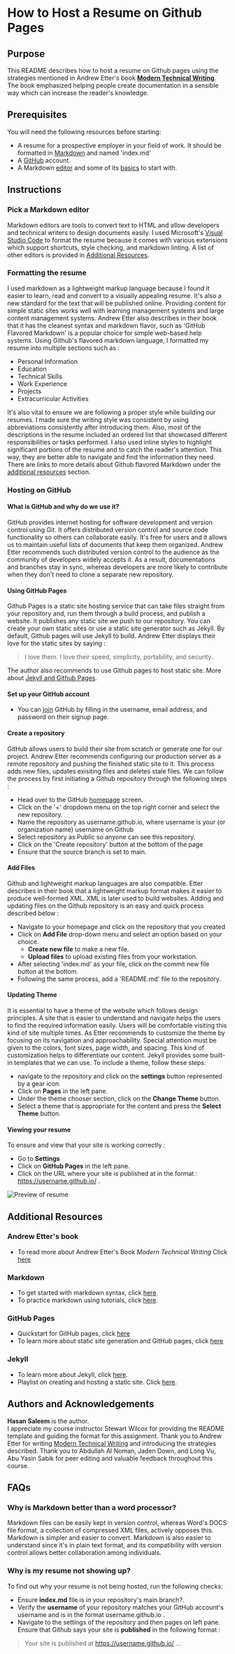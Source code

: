 # How to Host a Resume on Github Pages

## Purpose 
This README describes how to host a resume on Github pages using the strategies mentioned in Andrew Etter's book [**Modern Technical Writing**](https://www.amazon.ca/Modern-Technical-Writing-Introduction-Documentation-ebook/dp/B01A2QL9SS). The book emphasized helping people create documentation in a sensible way which can increase the reader's knowledge. 

## Prerequisites
You will need the following resources before starting:
* A resume for a prospective employer in your field of work. It should be formatted in [Markdown](https://www.markdownguide.org/basic-syntax/) and named 'index.md'
* A [GitHub](https://github.com/) account.
* A Markdown [editor](https://code.visualstudio.com/docs/languages/markdown) and some of its [basics](https://www.markdownguide.org/basic-syntax) to start with.

## Instructions
### Pick a Markdown editor
Markdown editors are tools to convert text to HTML and allow developers and technical writers to design documents easily. I used Microsoft's [Visual Studio Code](https://code.visualstudio.com/docs/languages/markdown) to format the resume because it comes with various extensions which support shortcuts, style checking, and markdown linting. A list of other editors is provided in [Additional Resources](https://github.com/hasan-umanitoba/hasan-umanitoba.github.io/#more-resources). 

### Formatting the resume
I used markdown as a lightweight markup language because I found it easier to learn, read and convert to a visually appealing resume. It's also a new standard for the text that will be published online. Providing content for simple static sites works well with learning management systems and large content management systems. Andrew Etter also describes in their book that it has the cleanest syntax and markdown flavor, such as 'GitHub Flavored Markdown' is a popular choice for simple web-based help systems. Using Github's flavored markdown language, I formatted my resume into multiple sections such as :
* Personal Information
* Education
* Technical Skills
* Work Experience
* Projects
* Extracurricular Activities

It's also vital to ensure we are following a proper style while building our resumes. I made sure the writing style was consistent by using abbreviations consistently after introducing them. Also, most of the descriptions in the resume included an ordered list that showcased different responsibilities or tasks performed. I also used inline styles to highlight significant portions of the resume and to catch the reader's attention. This way, they are better able to navigate and find the information they need. There are links to more details about Github flavored Markdown under the [additional resources](#additional-resources) section.

### Hosting on GitHub

#### What is GitHub and why do we use it?
GitHub provides internet hosting for software development and version control using Git. It offers distributed version control and source code functionality so others can collaborate easily. It's free for users and it allows us to maintain useful lists of documents that keep them organized. Andrew Etter recommends such distributed version control to the audience as the community of developers widely accepts it. As a result, documentations and branches stay in sync, whereas developers are more likely to contribute when they don't need to clone a separate new repository.

#### Using GitHub Pages
Github Pages is a static site hosting service that can take files straight from your repository and, run them through a build process, and publish a website. It publishes any static site we push to our repository. You can create your own static sites or use a static site generator such as Jekyll. By default, Github pages will use Jekyll to build. Andrew Etter displays their love for the static sites by saying :
> I love them. I love their speed, simplicity, portability, and security..

The author also recommends to use Github pages to host static site. More about [Jekyll and Github Pages](#additional-resources).

#### Set up your GitHub account
* You can [join](https://github.com/join) GitHub by filling in the username, email address, and password
on their signup page.

#### Create a repository
GitHub allows users to build their site from scratch or generate one for our project. Andrew Etter recommends  configuring our production server as a remote repository and pushing the finished static site to it. This process adds new files, updates exisiting files and deletes stale files. We can follow the process by first initiating a Github repository through the following steps :
* Head over to the GitHub [homepage](https://github.com/) screen.
* Click on the '+' dropdown menu on the top right corner and select the new repository.
* Name the repository as username.github.io, where username is your (or organization name) username on Github
* Select repository as Public so anyone can see this repository.
* Click on the 'Create repository' button at the bottom of the page
* Ensure that the source branch is set to main.

#### Add Files
Github and lightweight markup languages are also compatible. Etter describes in their book that a lightweight markup format makes it easier to produce well-formed XML. XML is later used to build websites. Adding and updating files on the Github repository is an easy and quick process described below :
* Navigate to your homepage and click on the repository that you created
* Click on **Add File** drop-down menu and select an option based on your choice.
  * **Create new file** to make a new file.
  * **Upload files** to upload existing files from your workstation.
* After selecting 'index.md' as your file, click on the commit new file button at the bottom. 
* Following the same process, add a 'README.md' file to the repository. 

#### Updating Theme
It is essential to have a theme of the website which follows design principles. A site that is easier to understand and navigate helps the users to find the required information easily. Users will be comfortable  visiting this kind of site multiple times. As Etter recommends to customize the theme by focusing on its navigation and approachability. Special attention must be given to the colors, font sizes, page width, and spacing. This kind of customization helps to differentiate our content. Jekyll provides some built-in templates that we can use. To include a theme, follow these steps:
* navigate to the repository and click on the **settings** button represented by a gear icon.
* Click on **Pages** in the left pane.
* Under the theme chooser section, click on the **Change Theme** button.
* Select a theme that is appropriate for the content and press the **Select Theme** button.

#### Viewing your resume
To ensure and view that your site is working correctly :
* Go to **Settings**
* Click on **GitHub Pages** in the left pane.
* Click on the URL where your site is published at in the format : https://username.github.io/ .

![Preview of resume](resume.gif)

## Additional Resources

### Andrew Etter's book
* To read more about Andrew Etter's Book *Modern Technical Writing* Click [here](https://www.amazon.ca/Modern-Technical-Writing-Introduction-Documentation-ebook/dp/B01A2QL9SS)
### Markdown
* To get started with markdown syntax, click [here](https://www.markdownguide.org/basic-syntax).
* To practice markdown using tutorials, click [here](https://www.markdowntutorial.com/).
### GitHub Pages
* Quickstart for GitHub pages, click [here](https://docs.github.com/en/pages/quickstart)
* To learn more about static site generation and GitHub pages, click [here](https://docs.github.com/en/pages/getting-started-with-github-pages/about-github-pages)
### Jekyll
* To learn more about Jekyll, click [here](https://jekyllrb.com/).
* Playlist on creating and hosting a static site. Click [here](https://www.youtube.com/playlist?list=PLLAZ4kZ9dFpOPV5C5Ay0pHaa0RJFhcmcB).

## Authors and Acknowledgements

**Hasan Saleem** is the author.   
I appreciate my course instructor Stewart Wilcox for providing the README template and guiding the format for this assignment. Thank you to Andrew Etter for writing [Modern Technical Writing](https://www.amazon.ca/Modern-Technical-Writing-Introduction-Documentation-ebook/dp/B01A2QL9SS]) and introducing the strategies described.
Thank you to Abdullah Al Noman, Jaden Down, and Long Vu, Abu Yasin Sabik for peer editing and valuable feedback throughout this course. 

## FAQs

### Why is Markdown better than a word processor?
Markdown files can be easily kept in version control, whereas Word's DOCS file format, a collection of compressed XML files, actively opposes this. Markdown is simpler and easier to convert. Markdown is also easier to understand since it's in plain text format, and its compatibility with version control allows better collaboration among individuals.

### Why is my resume not showing up?
To find out why your resume is not being hosted, run the following checks:
* Ensure **index.md** file is in your repository's main branch?.
* Verify the **username** of your repository matches your GitHub account's username and is in the format username.github.io .
* Navigate to the settings of the repository and then pages on left pane. Ensure that Github says your site is **published** in the following format : 
>  Your site is published at https://username.github.io/ ...


